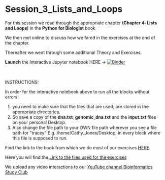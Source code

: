 # Session_3_Lists_and_Loops

For this session we read through the appropriate chapter **(Chapter 4: Lists and Loops)** in the **Python for Biologist** book.

We then met online to discuss how we fared in the exercises at the end of the chapter.

Thereafter we went through some additional Theory and Exercises.

**Launch** the Interactive Jupyter notebook HERE -> [![Binder](https://mybinder.org/badge_logo.svg)](https://mybinder.org/v2/gh/Bioinformatics-studyclub/Session_3_Lists_and_Loops/main)

<br><br>
INSTRUCTIONS:

In order for the interactive notebook above to run all the blocks without errors:
1. you need to make sure that the files that are used, are stored in the appropriate directories. 
2. So save a copy of the **dna.txt**, **genomic_dna.txt** and the **input.txt** files on your personal Desktop. 
3. Also change the file path to your OWN file path wherever you see a file path for "tracey"
E.g. /home/Cathy_Jones/Desktop, in every block where this file is supposed to run.

Find the link to the book from which we do most of our exercises [HERE](https://ia800602.us.archive.org/18/items/PythonForBiologists./Python%20for%20Biologists..pdf)

Here you will find the [Link to the files used for the exercises](https://pythonforbiologists.com/s/python_for_biologists_exercises.zip)

We upload any video interactions to our [YouTube channel Bioinformatics Study Club](https://www.youtube.com/playlist?list=PLdtMu2g-VS-wU0W-E19GuwJcaOnqrb-14)
